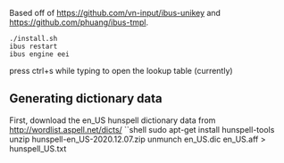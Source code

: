 Based off of https://github.com/vn-input/ibus-unikey
and https://github.com/phuang/ibus-tmpl.

```shell
./install.sh
ibus restart
ibus engine eei
```

press ctrl+s while typing to open the lookup table (currently)

## Generating dictionary data
First, download the en_US hunspell dictionary data from http://wordlist.aspell.net/dicts/
``shell
sudo apt-get install hunspell-tools
unzip hunspell-en_US-2020.12.07.zip
unmunch en_US.dic en_US.aff > hunspell_US.txt
```
